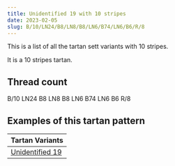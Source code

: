 ```yaml
---
title: Unidentified 19 with 10 stripes
date: 2023-02-05
slug: B/10/LN24/B8/LN8/B8/LN6/B74/LN6/B6/R/8
---
```

This is a list of all the tartan sett variants with 10 stripes.

It is a 10 stripes tartan.


## Thread count
B/10 LN24 B8 LN8 B8 LN6 B74 LN6 B6 R/8

## Examples of this tartan pattern

| Tartan Variants |
|---------------|
| [Unidentified 19](/variants/b/10/ln24/b8/ln8/b8/ln6/b74/ln6/b6/r/8-b304080-lne0e0e0-rc00000)||
